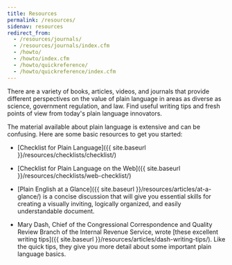 ```yaml
---
title: Resources
permalink: /resources/
sidenav: resources
redirect_from:
  - /resources/journals/
  - /resources/journals/index.cfm
  - /howto/
  - /howto/index.cfm
  - /howto/quickreference/
  - /howto/quickreference/index.cfm
---
```


There are a variety of books, articles, videos, and journals that provide different perspectives on the value of plain language in areas as diverse as science, government regulation, and law. Find useful writing tips and fresh points of view from today's plain language innovators.

The material available about plain language is extensive and can be confusing. Here are some basic resources to get you started:

* [Checklist for Plain Language]({{ site.baseurl }}/resources/checklists/checklist/)

* [Checklist for Plain Language on the Web]({{ site.baseurl }}/resources/checklists/web-checklist/)

* [Plain English at a Glance]({{ site.baseurl }}/resources/articles/at-a-glance/) is a concise discussion that will give you essential skills for creating a visually inviting, logically organized, and easily understandable document.

* Mary Dash, Chief of the Congressional Correspondence and Quality Review Branch of the Internal Revenue Service, wrote [these excellent writing tips]({{ site.baseurl }}/resources/articles/dash-writing-tips/). Like the quick tips, they give you more detail about some important plain language basics.
